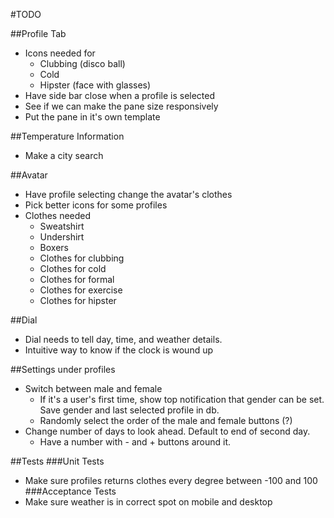 #TODO

##Profile Tab
* Icons needed for
  * Clubbing (disco ball)
  * Cold
  * Hipster (face with glasses)
* Have side bar close when a profile is selected
* See if we can make the pane size responsively
* Put the pane in it's own template

##Temperature Information
* Make a city search

##Avatar
* Have profile selecting change the avatar's clothes
* Pick better icons for some profiles
* Clothes needed
  * Sweatshirt
  * Undershirt
  * Boxers
  * Clothes for clubbing
  * Clothes for cold
  * Clothes for formal
  * Clothes for exercise
  * Clothes for hipster

##Dial
* Dial needs to tell day, time, and weather details.
* Intuitive way to know if the clock is wound up

##Settings under profiles
* Switch between male and female
  * If it's a user's first time, show top notification that gender can be set. Save gender and last selected profile in db.
  * Randomly select the order of the male and female buttons (?)
* Change number of days to look ahead. Default to end of second day.
  * Have a number with - and + buttons around it.

##Tests
###Unit Tests
* Make sure profiles returns clothes every degree between -100 and 100
###Acceptance Tests
* Make sure weather is in correct spot on mobile and desktop